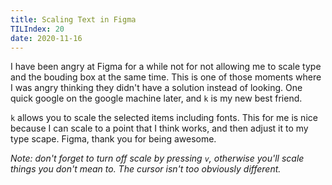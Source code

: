 ```yaml
---
title: Scaling Text in Figma
TILIndex: 20
date: 2020-11-16
---
```


I have been angry at Figma for a while not for not allowing me to scale type and the bouding box at the same time. This is one of those moments where I was angry thinking they didn't have a solution instead of looking. One quick google on the google machine later, and `k` is my new best friend.

`k` allows you to scale the selected items including fonts. This for me is nice because I can scale to a point that I think works, and then adjust it to my type scape. Figma, thank you for being awesome.

_Note: don't forget to turn off scale by pressing `v`, otherwise you'll scale things you don't mean to. The cursor isn't too obviously different._

